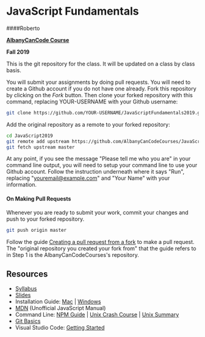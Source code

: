 # JavaScript Fundamentals
####Roberto

**[AlbanyCanCode Course](https://albanycancode.org/)**

**Fall 2019**

This is the git repository for the class. It will be updated on a class by class basis.

You will submit your assignments by doing pull requests. You will need to create a Github account if you do not have one already. Fork this repository by clicking on the _Fork_ button. Then clone your forked repository with this command, replacing YOUR-USERNAME with your Github username:

```bash
git clone https://github.com/YOUR-USERNAME/JavaScriptFundamentals2019.git
```

Add the original repository as a remote to your forked repository:

```bash
cd JavaScript2019
git remote add upstream https://github.com/AlbanyCanCodeCourses/JavaScriptFundamentals2019.git
git fetch upstream master
```

At any point, if you see the message "Please tell me who you are" in your command line output, you will need to setup your command line to use your Github account. Follow the instruction underneath where it says "Run", replacing "youremail@example.com" and "Your Name" with your information.

#### On Making Pull Requests

Whenever you are ready to submit your work, commit your changes and push to your forked repository.

```bash
git push origin master
```

Follow the guide [Creating a pull request from a fork](https://help.github.com/articles/creating-a-pull-request-from-a-fork/) to make a pull request. The "original repository you created your fork from" that the guide refers to in Step 1 is the AlbanyCanCodeCourses's repository.

## Resources

- [Syllabus](https://docs.google.com/document/d/1x3Qeln21_8PWtiAf3aFKyUXlxgPz_TpDNgIy_yePPJQ/edit?usp=sharing)
- [Slides](https://slides.com/accjavascript/decks/2019-javascript-fundamentals)
- Installation Guide: [Mac](docs/InstallationGuideMac.md) | [Windows](docs/InstallationGuideWindows.md)
- [MDN](https://developer.mozilla.org/en-US/) (Unofficial JavaScript Manual)
- Command Line: [NPM Guide](https://nodesource.com/blog/an-absolute-beginners-guide-to-using-npm/) | [Unix Crash Course](https://www.vikingcodeschool.com/web-development-basics/a-command-line-crash-course) | [Unix Summary](https://swcarpentry.github.io/shell-novice/reference/)
- [Git Basics](http://rogerdudler.github.io/git-guide/)
- Visual Studio Code: [Getting Started](https://code.visualstudio.com/docs/getstarted/introvideos)
